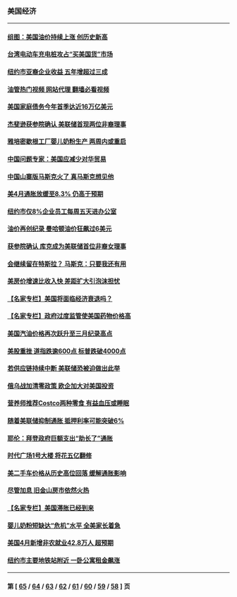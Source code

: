 ### 美国经济
---
#### [组图：美国油价持续上涨 创历史新高](../../pages/ncid1078158/n13734208.md?05130045) 
#### [台湾电动车充电桩攻占“买美国货”市场](../../pages/ncid1078158/n13734140.md?05130045) 
#### [纽约市亚裔企业收益 五年增超过三成](../../pages/ncid1078158/n13734040.md?05130045) 
#### [油管热门视频 网站代理 翻墙必看视频](http://209.222.30.114:81/youtube.html?05130045)
#### [美国家庭债务今年首季达近16万亿美元](../../pages/ncid1078158/n13733923.md?05130045) 
#### [杰斐逊获参院确认 美联储首现两位非裔理事](../../pages/ncid1078158/n13733833.md?05130045) 
#### [雅培密歇根工厂婴儿奶粉生产 两周内或重启](../../pages/ncid1078158/n13733653.md?05130045) 
#### [中国问题专家：美国应减少对华贸易](../../pages/ncid1078158/n13733444.md?05130045) 
#### [中国山寨版马斯克火了 真马斯克想见他](../../pages/ncid1078158/n13733559.md?05130045) 
#### [美4月通胀放缓至8.3% 仍高于预期](../../pages/ncid1078158/n13733293.md?05130045) 
#### [纽约市仅8%企业员工每周五天进办公室](../../pages/ncid1078158/n13732820.md?05130045) 
#### [油价再创纪录  曼哈顿油价狂飙过6美元](../../pages/ncid1078158/n13732756.md?05130045) 
#### [获参院确认 库克成为美联储首位非裔女理事](../../pages/ncid1078158/n13732610.md?05130045) 
#### [会继续留在特斯拉？ 马斯克：只要我还有用](../../pages/ncid1078158/n13732437.md?05130045) 
#### [美房价增速比收入快 差距扩大引泡沫担忧](../../pages/ncid1078158/n13732492.md?05130045) 
#### [【名家专栏】美国将面临经济衰退吗？](../../pages/ncid1078158/n13732121.md?05130045) 
#### [【名家专栏】政府过度监管使美国药物价格高](../../pages/ncid1078158/n13731332.md?05130045) 
#### [美国汽油价格再次跃升至三月纪录高点](../../pages/ncid1078158/n13731617.md?05130045) 
#### [美股重挫 道指跌逾600点 标普跌破4000点](../../pages/ncid1078158/n13731602.md?05130045) 
#### [若供应链持续中断 美联储恐被迫做出此举](../../pages/ncid1078158/n13731521.md?05130045) 
#### [俄乌战加清零政策 欧企加大对美国投资](../../pages/ncid1078158/n13730219.md?05130045) 
#### [营养师推荐Costco两种零食 有益血压或睡眠](../../pages/ncid1078158/n13717853.md?05130045) 
#### [随着美联储抑制通胀 抵押利率可能突破6%](../../pages/ncid1078158/n13729303.md?05130045) 
#### [耶伦：拜登政府巨额支出“助长了”通胀](../../pages/ncid1078158/n13729086.md?05130045) 
#### [时代广场1号大楼 将花五亿翻修](../../pages/ncid1078158/n13729234.md?05130045) 
#### [美二手车价格从历史高位回落 缓解通胀影响](../../pages/ncid1078158/n13729026.md?05130045) 
#### [尽管加息 旧金山房市依然火热](../../pages/ncid1078158/n13728469.md?05130045) 
#### [【名家专栏】美国滞胀已经到来](../../pages/ncid1078158/n13728602.md?05130045) 
#### [婴儿奶粉短缺达“危机”水平 全美家长着急](../../pages/ncid1078158/n13728848.md?05130045) 
#### [美国4月新增非农就业42.8万人 超预期](../../pages/ncid1078158/n13728839.md?05130045) 
#### [纽约市主要地铁站附近 一卧公寓租金飙涨](../../pages/ncid1078158/n13728366.md?05130045) 

---
#### 第 [ [65](./65.md?05130045) / [64](./64.md?05130045) / [63](./63.md?05130045) / [62](./62.md?05130045) / [61](./61.md?05130045) / [60](./60.md?05130045) / [59](./59.md?05130045) / [58](./58.md?05130045) ] 页
